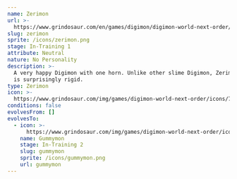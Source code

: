 ```yaml
---
name: Zerimon
url: >-
  https://www.grindosaur.com/en/games/digimon/digimon-world-next-order/digimon/7-zerimon
slug: zerimon
sprite: /icons/zerimon.png
stage: In-Training 1
attribute: Neutral
nature: No Personality
description: >-
  A very happy Digimon with one horn. Unlike other slime Digimon, Zerimon's horn
  is surprisingly rigid.
type: Zerimon
icon: >-
  https://www.grindosaur.com/img/games/digimon-world-next-order/icons/7-zerimon-icon.png
conditions: false
evolvesFrom: []
evolvesTo:
  - icon: >-
      https://www.grindosaur.com/img/games/digimon-world-next-order/icons/18-gummymon-icon-small.png
    name: Gummymon
    stage: In-Training 2
    slug: gummymon
    sprite: /icons/gummymon.png
    url: gummymon
---
```


